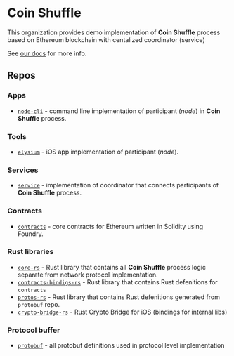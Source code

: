 # Coin Shuffle

This organization provides demo implementation of **Coin Shuffle** process based on Ethereum blockchain with centalized coordinator (service)

See [our docs](https://coin-shuffle.github.io/docs/) for more info.

## Repos

### Apps

+ [`node-cli`](https://github.com/coin-shuffle/node-cli) - command line implementation of participant (_node_)
  in **Coin Shuffle** process.
  
### Tools

+ [`elysium`](https://github.com/coin-shuffle/elysium) - iOS app implementation of participant (_node_).

### Services

+ [`service`](https://github.com/coin-shuffle/service) - implementation of coordinator that
  connects participants of **Coin Shuffle** process.
  
### Contracts

+ [`contracts`](https://github.com/coin-shuffle/contracts) - core contracts for Ethereum written
  in Solidity using Foundry.

### Rust libraries

+ [`core-rs`](https://github.com/coin-shuffle/core-rs) - Rust library that contains all **Coin Shuffle**
  process logic separate from network protocol implementation.
+ [`contracts-bindigs-rs`](https://github.com/coin-shuffle/contracts-bindings-rs) - Rust library that contains
  Rust defenitions for `contracts`
+ [`protos-rs`](https://github.com/coin-shuffle/protos-rs) - Rust library that contains Rust defenitions
  generated from `protobuf` repo.
+ [`crypto-bridge-rs`](https://github.com/coin-shuffle/crypto-bridge-rs) - Rust Crypto Bridge for iOS (bindings for
  internal libs)

### Protocol buffer

+ [`protobuf`](https://github.com/coin-shuffle/protobuf) - all protobuf definitions used in protocol level
  implementation
